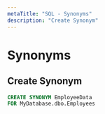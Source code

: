 ```yaml
---
metaTitle: "SQL - Synonyms"
description: "Create Synonym"
---
```


# Synonyms



## Create Synonym


```sql
CREATE SYNONYM EmployeeData
FOR MyDatabase.dbo.Employees

```

